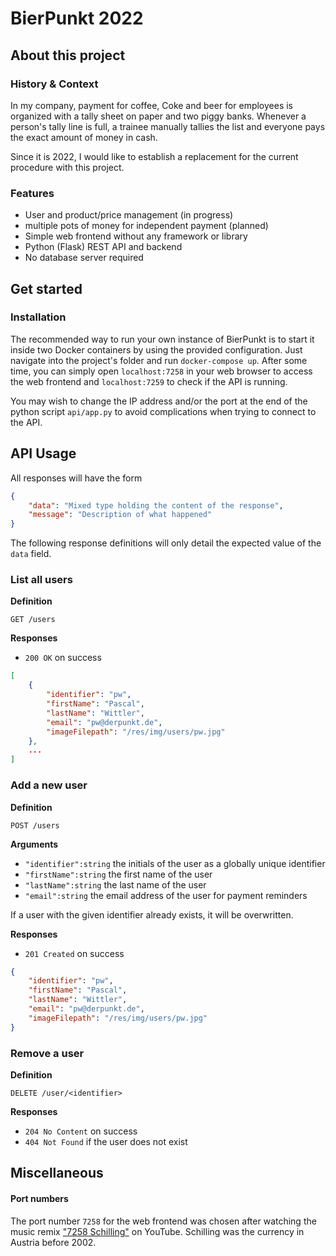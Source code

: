 # BierPunkt 2022

## About this project

### History & Context

In my company, payment for coffee, Coke and beer for employees is organized with a tally sheet on paper and two piggy banks. Whenever a person's tally line is full, a trainee manually tallies the list and everyone pays the exact amount of money in cash.

Since it is 2022, I would like to establish a replacement for the current procedure with this project.

### Features

* User and product/price management (in progress)
* multiple pots of money for independent payment (planned)
* Simple web frontend without any framework or library
* Python (Flask) REST API and backend
* No database server required

## Get started

### Installation

The recommended way to run your own instance of BierPunkt is to start it inside two Docker containers by using the provided configuration. Just navigate into the project's folder and run `docker-compose up`. After some time, you can simply open `localhost:7258` in your web browser to access the web frontend and `localhost:7259` to check if the API is running.

You may wish to change the IP address and/or the port at the end of the python script `api/app.py` to avoid complications when trying to connect to the API.

## API Usage

All responses will have the form

```json
{
    "data": "Mixed type holding the content of the response",
    "message": "Description of what happened"
}
```

The following response definitions will only detail the expected value of the `data` field.

### List all users

**Definition**

`GET /users`

**Responses**

* `200 OK` on success

```json
[
    {
        "identifier": "pw",
        "firstName": "Pascal",
        "lastName": "Wittler",
        "email": "pw@derpunkt.de",
        "imageFilepath": "/res/img/users/pw.jpg"
    },
    ...
]
```

### Add a new user

**Definition**

`POST /users`

**Arguments**

* `"identifier":string` the initials of the user as a globally unique identifier
* `"firstName":string` the first name of the user
* `"lastName":string` the last name of the user
* `"email":string` the email address of the user for payment reminders

If a user with the given identifier already exists, it will be overwritten.

**Responses**

* `201 Created` on success

```json
{
    "identifier": "pw",
    "firstName": "Pascal",
    "lastName": "Wittler",
    "email": "pw@derpunkt.de",
    "imageFilepath": "/res/img/users/pw.jpg"
}
```

### Remove a user

**Definition**

`DELETE /user/<identifier>`

**Responses**

* `204 No Content` on success
* `404 Not Found` if the user does not exist

## Miscellaneous

#### Port numbers

The port number `7258` for the web frontend was chosen after watching the music remix ["7258 Schilling"](https://www.youtube.com/watch?v=4VTTz6CrFM4) on YouTube. Schilling was the currency in Austria before 2002.
